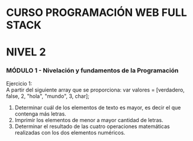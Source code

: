 # **CURSO PROGRAMACIÓN WEB FULL STACK**
# **NIVEL 2**
### MÓDULO 1 - Nivelación y fundamentos de la Programación
Ejercicio 1: <br/>
A partir del siguiente array que se proporciona: var valores = [verdadero, false, 2, "hola",
"mundo", 3, char];
1. Determinar cuál de los elementos de texto es mayor, es decir el que contenga más
letras.
2. Imprimir los elementos de menor a mayor cantidad de letras.
3. Determinar el resultado de las cuatro operaciones matemáticas realizadas con los dos
elementos numéricos.
